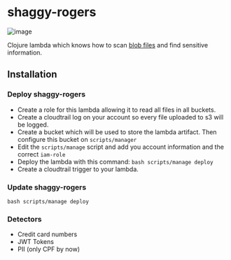 # shaggy-rogers
![image](https://user-images.githubusercontent.com/12648924/84968381-b85b8f00-b0ec-11ea-988b-709af25c97f0.png)

Clojure lambda which knows how to scan [blob files](https://tika.apache.org/0.9/formats.html#Supported_Document_Formats) and find sensitive information.

## Installation

### Deploy shaggy-rogers
- Create a role for this lambda allowing it to read all files in all buckets.
- Create a cloudtrail log on your account so every file uploaded to s3 will be logged.
- Create a bucket which will be used to store the lambda artifact. Then configure this bucket on `scripts/manager`
- Edit the `scripts/manage` script and add you account information and the correct `iam-role`
- Deploy the lambda with this command: `bash scripts/manage deploy`
- Create a cloudtrail trigger to your lambda.

### Update shaggy-rogers
`bash scripts/manage deploy`

### Detectors
- Credit card numbers
- JWT Tokens
- PII (only CPF by now)
